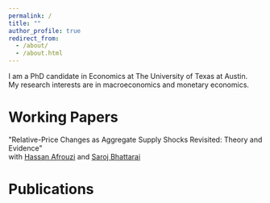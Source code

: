 ```yaml
---
permalink: /
title: ""
author_profile: true
redirect_from: 
  - /about/
  - /about.html
---
```

I am a PhD candidate in Economics at The University of Texas at Austin. <br>
My research interests are in macroeconomics and monetary economics.

# Working Papers
"Relative-Price Changes as Aggregate Supply Shocks Revisited: Theory and Evidence" <br>
with [Hassan Afrouzi](https://afrouzi.com/) and [Saroj Bhattarai](https://sites.google.com/site/bhattaraisaroj/home)

# Publications

